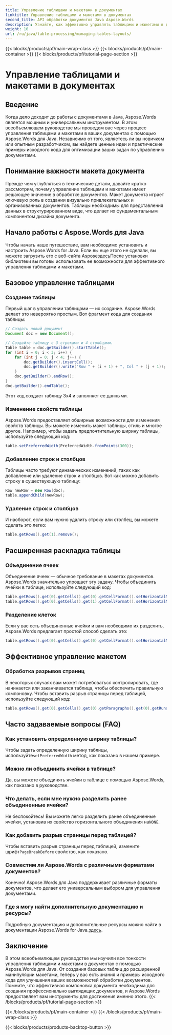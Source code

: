 ```yaml
---
title: Управление таблицами и макетами в документах
linktitle: Управление таблицами и макетами в документах
second_title: API обработки документов Java Aspose.Words
description: Узнайте, как эффективно управлять таблицами и макетами в документах Java с помощью Aspose.Words. Получите пошаговое руководство и примеры исходного кода для бесперебойного управления макетами документов.
weight: 10
url: /ru/java/table-processing/managing-tables-layouts/
---
```


{{< blocks/products/pf/main-wrap-class >}}
{{< blocks/products/pf/main-container >}}
{{< blocks/products/pf/tutorial-page-section >}}

# Управление таблицами и макетами в документах


## Введение

Когда дело доходит до работы с документами в Java, Aspose.Words является мощным и универсальным инструментом. В этом всеобъемлющем руководстве мы проведем вас через процесс управления таблицами и макетами в ваших документах с помощью Aspose.Words для Java. Независимо от того, являетесь ли вы новичком или опытным разработчиком, вы найдете ценные идеи и практические примеры исходного кода для оптимизации ваших задач по управлению документами.

## Понимание важности макета документа

Прежде чем углубляться в технические детали, давайте кратко рассмотрим, почему управление таблицами и макетами имеет решающее значение в обработке документов. Макет документа играет ключевую роль в создании визуально привлекательных и организованных документов. Таблицы необходимы для представления данных в структурированном виде, что делает их фундаментальным компонентом дизайна документа.

## Начало работы с Aspose.Words для Java

 Чтобы начать наше путешествие, вам необходимо установить и настроить Aspose.Words for Java. Если вы еще этого не сделали, вы можете загрузить его с веб-сайта Aspose[здесь](https://releases.aspose.com/words/java/)После установки библиотеки вы готовы использовать ее возможности для эффективного управления таблицами и макетами.

## Базовое управление таблицами

### Создание таблицы

Первый шаг в управлении таблицами — их создание. Aspose.Words делает это невероятно простым. Вот фрагмент кода для создания таблицы:

```java
// Создать новый документ
Document doc = new Document();

// Создайте таблицу с 3 строками и 4 столбцами.
Table table = doc.getBuilder().startTable();
for (int i = 0; i < 3; i++) {
    for (int j = 0; j < 4; j++) {
        doc.getBuilder().insertCell();
        doc.getBuilder().write("Row " + (i + 1) + ", Col " + (j + 1));
    }
    doc.getBuilder().endRow();
}
doc.getBuilder().endTable();
```

Этот код создает таблицу 3x4 и заполняет ее данными.

### Изменение свойств таблицы

Aspose.Words предоставляет обширные возможности для изменения свойств таблицы. Вы можете изменить макет таблицы, стиль и многое другое. Например, чтобы задать предпочтительную ширину таблицы, используйте следующий код:

```java
table.setPreferredWidth(PreferredWidth.fromPoints(300));
```

### Добавление строк и столбцов

Таблицы часто требуют динамических изменений, таких как добавление или удаление строк и столбцов. Вот как можно добавить строку в существующую таблицу:

```java
Row newRow = new Row(doc);
table.appendChild(newRow);
```

### Удаление строк и столбцов

И наоборот, если вам нужно удалить строку или столбец, вы можете сделать это легко:

```java
table.getRows().get(1).remove();
```

## Расширенная раскладка таблицы

### Объединение ячеек

Объединение ячеек — обычное требование в макетах документов. Aspose.Words значительно упрощает эту задачу. Чтобы объединить ячейки в таблице, используйте следующий код:

```java
table.getRows().get(0).getCells().get(0).getCellFormat().setHorizontalMerge(CellMerge.FIRST);
table.getRows().get(0).getCells().get(1).getCellFormat().setHorizontalMerge(CellMerge.PREVIOUS);
```

### Разделение клеток

Если у вас есть объединенные ячейки и вам необходимо их разделить, Aspose.Words предлагает простой способ сделать это:

```java
table.getRows().get(0).getCells().get(0).getCellFormat().setHorizontalMerge(CellMerge.NONE);
```

## Эффективное управление макетом

### Обработка разрывов страниц

В некоторых случаях вам может потребоваться контролировать, где начинается или заканчивается таблица, чтобы обеспечить правильную компоновку. Чтобы вставить разрыв страницы перед таблицей, используйте следующий код:

```java
table.getRows().get(0).getCells().get(0).getParagraphs().get(0).getRuns().get(0).getFont().setPageBreakBefore(true);
```

## Часто задаваемые вопросы (FAQ)

### Как установить определенную ширину таблицы?
 Чтобы задать определенную ширину таблицы, используйте`setPreferredWidth` метод, как показано в нашем примере.

### Можно ли объединить ячейки в таблице?
Да, вы можете объединять ячейки в таблице с помощью Aspose.Words, как показано в руководстве.

### Что делать, если мне нужно разделить ранее объединенные ячейки?
 Не беспокойтесь! Вы можете легко разделить ранее объединенные ячейки, установив их свойство горизонтального объединения на`NONE`.

### Как добавить разрыв страницы перед таблицей?
Чтобы вставить разрыв страницы перед таблицей, измените шрифт`PageBreakBefore` свойство, как показано.

### Совместим ли Aspose.Words с различными форматами документов?
Конечно! Aspose.Words для Java поддерживает различные форматы документов, что делает его универсальным выбором для управления документами.

### Где я могу найти дополнительную документацию и ресурсы?
 Подробную документацию и дополнительные ресурсы можно найти в документации Aspose.Words for Java.[здесь](https://reference.aspose.com/words/java/).

## Заключение

В этом всеобъемлющем руководстве мы изучили все тонкости управления таблицами и макетами в документах с помощью Aspose.Words для Java. От создания базовых таблиц до расширенной манипуляции макетами, теперь у вас есть знания и примеры исходного кода для улучшения ваших возможностей обработки документов. Помните, что эффективная компоновка документа необходима для создания профессионально выглядящих документов, и Aspose.Words предоставляет вам инструменты для достижения именно этого.
{{< /blocks/products/pf/tutorial-page-section >}}

{{< /blocks/products/pf/main-container >}}
{{< /blocks/products/pf/main-wrap-class >}}

{{< blocks/products/products-backtop-button >}}
